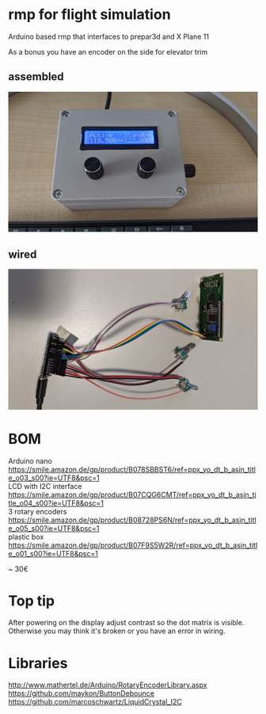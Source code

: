 # rmp for flight simulation
Arduino based rmp that interfaces to prepar3d and X Plane 11

As a bonus you have an encoder on the side for elevator trim

## assembled
![Rmp](https://github.com/hotbso/rmp/blob/master/doc/complete.jpg)

## wired
![Wired](https://github.com/hotbso/rmp/blob/master/doc/wired.jpg)

# BOM
Arduino nano https://smile.amazon.de/gp/product/B078SBBST6/ref=ppx_yo_dt_b_asin_title_o03_s00?ie=UTF8&psc=1<br/>
LCD with I2C interface https://smile.amazon.de/gp/product/B07CQG6CMT/ref=ppx_yo_dt_b_asin_title_o04_s00?ie=UTF8&psc=1<br/>
3 rotary encoders https://smile.amazon.de/gp/product/B08728PS6N/ref=ppx_yo_dt_b_asin_title_o05_s00?ie=UTF8&psc=1<br/>
plastic box https://smile.amazon.de/gp/product/B07F9S5W2R/ref=ppx_yo_dt_b_asin_title_o01_s00?ie=UTF8&psc=1

~ 30€

# Top tip
After powering on the display adjust contrast so the dot matrix is visible. Otherwise you may think it's broken or you have an error in wiring.

# Libraries
http://www.mathertel.de/Arduino/RotaryEncoderLibrary.aspx<br/>
https://github.com/maykon/ButtonDebounce<br/>
https://github.com/marcoschwartz/LiquidCrystal_I2C
